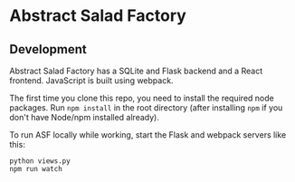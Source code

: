 # Abstract Salad Factory

## Development

Abstract Salad Factory has a SQLite and Flask backend and a React frontend. JavaScript is built using webpack.

The first time you clone this repo, you need to install the required node packages. Run `npm install` in the root directory (after installing `npm` if you don't have Node/npm installed already).

To run ASF locally while working, start the Flask and webpack servers like this:

```
python views.py
npm run watch
```
